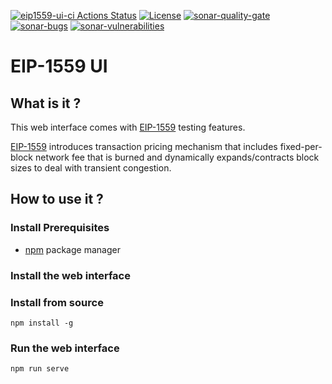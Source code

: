[![eip1559-ui-ci Actions Status](https://github.com/abdelhamidbakhta/eip1559-ui/workflows/eip1559-ui-ci/badge.svg)](https://github.com/abdelhamidbakhta/eip1559-ui/actions)
[![License](https://img.shields.io/badge/License-Apache%202.0-blue.svg)](https://github.com/abdelhamidbakhta/eip1559-ui/blob/master/LICENSE)
[![sonar-quality-gate][sonar-quality-gate]][sonar-url][![sonar-bugs][sonar-bugs]][sonar-url] [![sonar-vulnerabilities][sonar-vulnerabilities]][sonar-url]

# EIP-1559 UI

## What is it ?

This web interface comes with [EIP-1559](https://eips.ethereum.org/EIPS/eip-1559) testing features.

[EIP-1559](https://eips.ethereum.org/EIPS/eip-1559) introduces transaction pricing mechanism that includes fixed-per-block network fee that is burned and dynamically expands/contracts block sizes to deal with transient congestion.

## How to use it ?

### Install Prerequisites

- [npm](https://www.npmjs.com/) package manager

### Install the web interface

### Install from source

```shell script
npm install -g
```

### Run the web interface

```shell script
npm run serve
```

[sonar-url]: https://sonarcloud.io/dashboard?id=abdelhamidbakhta_eip1559-ui
[sonar-quality-gate]: https://sonarcloud.io/api/project_badges/measure?project=abdelhamidbakhta_eip1559-ui&metric=alert_status
[sonar-coverage]: https://sonarcloud.io/api/project_badges/measure?project=abdelhamidbakhta_eip1559-ui&metric=coverage
[sonar-bugs]: https://sonarcloud.io/api/project_badges/measure?project=abdelhamidbakhta_eip1559-ui&metric=bugs
[sonar-vulnerabilities]: https://sonarcloud.io/api/project_badges/measure?project=abdelhamidbakhta_eip1559-ui&metric=vulnerabilities

